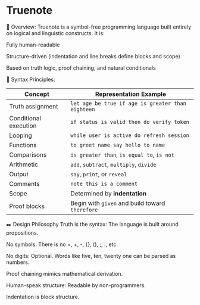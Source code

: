 # Truenote

🔹 Overview:
Truenote is a symbol-free programming language built entirely on logical and linguistic constructs. It is:

Fully human-readable

Structure-driven (indentation and line breaks define blocks and scope)

Based on truth logic, proof chaining, and natural conditionals



📘 Syntax Principles:

| Concept               | Representation Example                            |
| --------------------- | ------------------------------------------------- |
| Truth assignment      | `let age be true if age is greater than eighteen` |
| Conditional execution | `if status is valid then do verify token`         |
| Looping               | `while user is active do refresh session`         |
| Functions             | `to greet name say hello to name`                 |
| Comparisons           | `is greater than`, `is equal to`, `is not`        |
| Arithmetic            | `add`, `subtract`, `multiply`, `divide`           |
| Output                | `say`, `print`, or `reveal`                       |
| Comments              | `note this is a comment`                          |
| Scope                 | Determined by **indentation**                     |
| Proof blocks          | Begin with `given` and build toward `therefore`   |



✒️ Design Philosophy
Truth is the syntax: The language is built around propositions.

No symbols: There is no =, +, -, {}, (), ;, :, etc.

No digits: Optional. Words like five, ten, twenty one can be parsed as numbers.

Proof chaining mimics mathematical derivation.

Human-speak structure: Readable by non-programmers.

Indentation is block structure.



